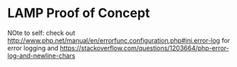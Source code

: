 # LAMP Proof of Concept

NOte to self: check out http://www.php.net/manual/en/errorfunc.configuration.php#ini.error-log for error logging and https://stackoverflow.com/questions/1203664/php-error-log-and-newline-chars